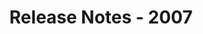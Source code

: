 ﻿---
title: Release Notes - 2007
description: "Release Notes - 2007 – learn about the latest updates and fixes."
type: docs
weight: 100
url: /reportingservices/release-notes-2007/
---


